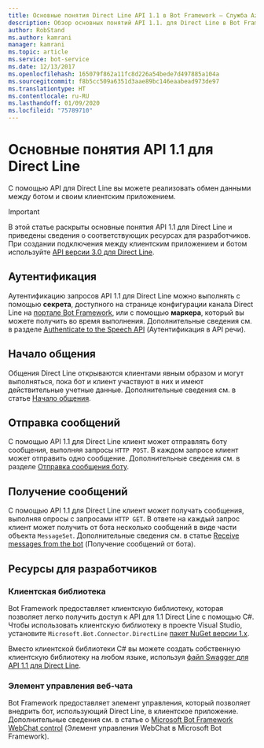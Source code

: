 ```yaml
---
title: Основные понятия Direct Line API 1.1 в Bot Framework — Служба Azure Bot
description: Обзор основных понятий API 1.1. для Direct Line в Bot Framework.
author: RobStand
ms.author: kamrani
manager: kamrani
ms.topic: article
ms.service: bot-service
ms.date: 12/13/2017
ms.openlocfilehash: 165079f862a11fc8d226a54bede7d497885a104a
ms.sourcegitcommit: f8b5cc509a6351d3aae89bc146eaabead973de97
ms.translationtype: HT
ms.contentlocale: ru-RU
ms.lasthandoff: 01/09/2020
ms.locfileid: "75789710"
---
```

# <a name="key-concepts-in-direct-line-api-11"></a>Основные понятия API 1.1 для Direct Line

C помощью API для Direct Line вы можете реализовать обмен данными между ботом и своим клиентским приложением. 

> [!IMPORTANT]
> В этой статье раскрыты основные понятия API 1.1 для Direct Line и приведены сведения о соответствующих ресурсах для разработчиков. При создании подключения между клиентским приложением и ботом используйте [API версии 3.0 для Direct Line](bot-framework-rest-direct-line-3-0-concepts.md).

## <a name="authentication"></a>Аутентификация

Аутентификацию запросов API 1.1 для Direct Line можно выполнять с помощью **секрета**, доступного на странице конфигурации канала Direct Line на <a href="https://dev.botframework.com/" target="_blank">портале Bot Framework</a>, или с помощью **маркера**, который вы можете получить во время выполнения.  Дополнительные сведения см. в разделе [Authenticate to the Speech API](bot-framework-rest-direct-line-1-1-authentication.md) (Аутентификация в API речи).

## <a name="starting-a-conversation"></a>Начало общения

Общения Direct Line открываются клиентами явным образом и могут выполняться, пока бот и клиент участвуют в них и имеют действительные учетные данные. Дополнительные сведения см. в статье [Начало общения](bot-framework-rest-direct-line-1-1-start-conversation.md).

## <a name="sending-messages"></a>Отправка сообщений

С помощью API 1.1 для Direct Line клиент может отправлять боту сообщения, выполняя запросы `HTTP POST`. В каждом запросе клиент может отправить одно сообщение. Дополнительные сведения см. в разделе [Отправка сообщения боту](bot-framework-rest-direct-line-1-1-send-message.md).

## <a name="receiving-messages"></a>Получение сообщений

С помощью API 1.1 для Direct Line клиент может получать сообщения, выполняя опросы с запросами `HTTP GET`. В ответе на каждый запрос клиент может получить от бота несколько сообщений в виде части объекта `MessageSet`. Дополнительные сведения см. в статье [Receive messages from the bot](bot-framework-rest-direct-line-1-1-receive-messages.md) (Получение сообщений от бота).

## <a name="developer-resources"></a>Ресурсы для разработчиков

### <a name="client-library"></a>Клиентская библиотека

Bot Framework предоставляет клиентскую библиотеку, которая позволяет легко получить доступ к API для 1.1 Direct Line с помощью C#. Чтобы использовать клиентскую библиотеку в проекте Visual Studio, установите `Microsoft.Bot.Connector.DirectLine` <a href="https://www.nuget.org/packages/Microsoft.Bot.Connector.DirectLine/1.1.1" target="_blank">пакет NuGet версии 1.х</a>. 

Вместо клиентской библиотеки C# вы можете создать собственную клиентскую библиотеку на любом языке, используя <a href="https://docs.botframework.com/restapi/directline/swagger.json" target="_blank">файл Swagger для API 1.1 для Direct Line</a>.

### <a name="web-chat-control"></a>Элемент управления веб-чата 

Bot Framework предоставляет элемент управления, который позволяет внедрить бот, использующий Direct Line, в клиентское приложение. Дополнительные сведения см. в статье о <a href="https://github.com/Microsoft/BotFramework-WebChat" target="_blank">Microsoft Bot Framework WebChat control</a> (Элемент управления WebChat в Microsoft Bot Framework).
